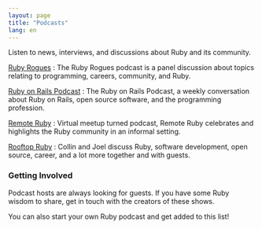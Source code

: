 ```yaml
---
layout: page
title: "Podcasts"
lang: en
---
```


Listen to news, interviews, and discussions about Ruby and its community.

[Ruby Rogues][rogues]
: The Ruby Rogues podcast is a panel discussion about topics relating to
  programming, careers, community, and Ruby.

[Ruby on Rails Podcast][rorpodcast]
: The Ruby on Rails Podcast, a weekly conversation about Ruby on Rails,
  open source software, and the programming profession.

[Remote Ruby][remote_ruby]
: Virtual meetup turned podcast, Remote Ruby celebrates and highlights
  the Ruby community in an informal setting.

[Rooftop Ruby][rooftop_ruby]
: Collin and Joel discuss Ruby, software development, open source, career,
  and a lot more together and with guests.

### Getting Involved

Podcast hosts are always looking for guests. If you have some Ruby
wisdom to share, get in touch with the creators of these shows.

You can also start your own Ruby podcast and get added to this list!

[rooftop_ruby]: https://rooftopruby.com
[remote_ruby]: https://remoteruby.transistor.fm/
[rorpodcast]: https://www.therubyonrailspodcast.com
[rogues]: https://rubyrogues.com
